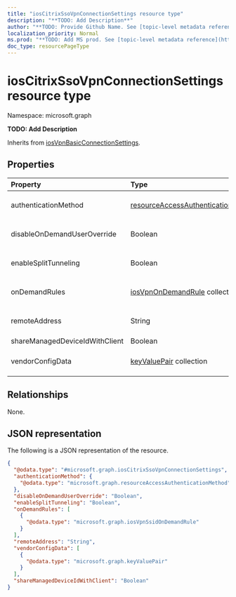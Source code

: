 ```yaml
---
title: "iosCitrixSsoVpnConnectionSettings resource type"
description: "**TODO: Add Description**"
author: "**TODO: Provide Github Name. See [topic-level metadata reference](https://msgo.azurewebsites.net/add/document/guidelines/metadata.html#topic-level-metadata)**"
localization_priority: Normal
ms.prod: "**TODO: Add MS prod. See [topic-level metadata reference](https://msgo.azurewebsites.net/add/document/guidelines/metadata.html#topic-level-metadata)**"
doc_type: resourcePageType
---
```


# iosCitrixSsoVpnConnectionSettings resource type

Namespace: microsoft.graph

**TODO: Add Description**


Inherits from [iosVpnBasicConnectionSettings](../resources/iosvpnbasicconnectionsettings.md).

## Properties
|Property|Type|Description|
|:---|:---|:---|
|authenticationMethod|[resourceAccessAuthenticationMethod](../resources/intune-resourceaccessauthenticationmethod.md)|**TODO: Add Description** Inherited from [iosVpnBasicConnectionSettings](../resources/intune-iosvpnbasicconnectionsettings.md)|
|disableOnDemandUserOverride|Boolean|**TODO: Add Description** Inherited from [iosVpnBasicConnectionSettings](../resources/intune-iosvpnbasicconnectionsettings.md)|
|enableSplitTunneling|Boolean|**TODO: Add Description** Inherited from [iosVpnBasicConnectionSettings](../resources/intune-iosvpnbasicconnectionsettings.md)|
|onDemandRules|[iosVpnOnDemandRule](../resources/intune-iosvpnondemandrule.md) collection|**TODO: Add Description** Inherited from [iosVpnBasicConnectionSettings](../resources/intune-iosvpnbasicconnectionsettings.md)|
|remoteAddress|String|**TODO: Add Description** Inherited from [iosVpnBasicConnectionSettings](../resources/intune-iosvpnbasicconnectionsettings.md)|
|shareManagedDeviceIdWithClient|Boolean|**TODO: Add Description**|
|vendorConfigData|[keyValuePair](../resources/synchronization-keyvaluepair.md) collection|**TODO: Add Description** Inherited from [iosVpnBasicConnectionSettings](../resources/intune-iosvpnbasicconnectionsettings.md)|

## Relationships
None.

## JSON representation
The following is a JSON representation of the resource.
<!-- {
  "blockType": "resource",
  "@odata.type": "microsoft.graph.iosCitrixSsoVpnConnectionSettings"
}
-->
``` json
{
  "@odata.type": "#microsoft.graph.iosCitrixSsoVpnConnectionSettings",
  "authenticationMethod": {
    "@odata.type": "microsoft.graph.resourceAccessAuthenticationMethod"
  },
  "disableOnDemandUserOverride": "Boolean",
  "enableSplitTunneling": "Boolean",
  "onDemandRules": [
    {
      "@odata.type": "microsoft.graph.iosVpnSsidOnDemandRule"
    }
  ],
  "remoteAddress": "String",
  "vendorConfigData": [
    {
      "@odata.type": "microsoft.graph.keyValuePair"
    }
  ],
  "shareManagedDeviceIdWithClient": "Boolean"
}
```

